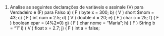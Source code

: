 1. Analise as seguintes declarações de variáveis e assinale (V) para Verdadeiro e (F) para Falso
a) ( F ) byte x = 300;
b) ( V ) short $mom = 43;
c) ( F ) int num = 2.5;
d) ( V ) double d = 20;
e) ( F ) char c = 25;
f) ( F ) boolean epar = (4%2=0)
g) ( F ) char nome = “Maria”;
h) ( F ) String b = “1”
i) ( V ) float x = 2.7;
j) ( F ) int a = false;

